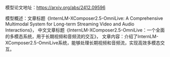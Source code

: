 模型论文地址：https://arxiv.org/abs/2412.09596

模型概述：文章标题《InternLM-XComposer2.5-OmniLive: A Comprehensive Multimodal System for Long-term Streaming Video and Audio Interactions》，
中文文章标题《InternLM-XComposer2.5-OmniLive：一个全面的多模态系统，用于长期视频和音频流的交互》，
文章内容：介绍了InternLM-XComposer2.5-OmniLive系统，能够处理长期视频和音频流，实现高效多模态交互。
